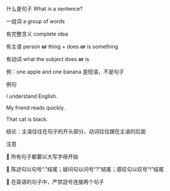  什么是句子 What is a sentence?

一组词 a group of words

有完整含义 complete idea

有主语 person **or** thing + does **or** is something

有动词 what the subject does **or** is

例：one apple and one banana 是短语，不是句子

例句

I understand English.

My friend reads quickly.

That cat is black.

结论：主语往往在句子的开头部分，动词往往跟在主语的后面

注意

 所有句子都要以大写字母开始

 陈述句以句号“.”结尾；疑问句以问号“?”结尾；感叹句以叹号“!”结尾

 在英语的句子中，严禁逗号连接两个句子